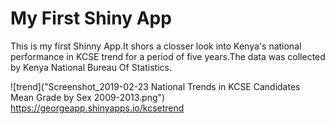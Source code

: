 # My First Shiny App

This is my first Shinny App.It shors a closser look into Kenya's national performance in KCSE trend for a period of five years.The data was collected by Kenya National Bureau Of Statistics.

![trend]("Screenshot_2019-02-23 National Trends in KCSE Candidates Mean Grade by Sex 2009-2013.png")
https://georgeapp.shinyapps.io/kcsetrend
